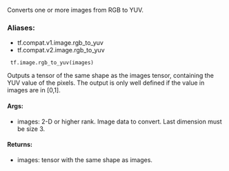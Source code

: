 Converts one or more images from RGB to YUV.
### Aliases:
- tf.compat.v1.image.rgb_to_yuv
- tf.compat.v2.image.rgb_to_yuv

```
 tf.image.rgb_to_yuv(images)
```
Outputs a tensor of the same shape as the images tensor, containing the YUV value of the pixels. The output is only well defined if the value in images are in [0,1].
#### Args:
- images: 2-D or higher rank. Image data to convert. Last dimension must be size 3.
#### Returns:
- images: tensor with the same shape as images.
